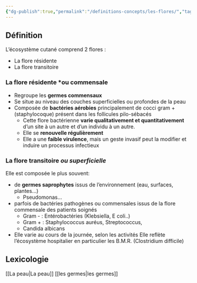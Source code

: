 ```yaml
---
{"dg-publish":true,"permalink":"/definitions-concepts/les-flores/","tags":["définition"],"noteIcon":""}
---
```



## Définition
L’écosystème cutané comprend 2 flores : 
- La flore résidente 
- La flore transitoire

### La flore résidente *ou commensale
 - Regroupe les **germes commensaux** 
 - Se situe au niveau des couches superficielles ou profondes de la peau 
 - Composée de **bactéries aérobies** principalement de cocci gram + (staphylocoque) présent dans les follicules pilo-sébacés 
	 - Cette flore bactérienne **varie qualitativement et quantitativement** d’un site à un autre et d’un individu à un autre. 
	 - Elle se **renouvelle régulièrement** 
	 - Elle a une **faible virulence**, mais un geste invasif peut la modifier et induire un processus infectieux

### La flore transitoire *ou superficielle*
Elle est composée le plus souvent: 
- de **germes saprophytes** issus de l’environnement (eau, surfaces, plantes…)
	- Pseudomonas… 
- parfois de bactéries pathogènes ou commensales issus de la flore commensale des patients soignés 
	- Gram - : Entérobactéries (Klebsiella, E coli..) 
	- Gram + : Staphylococcus auréus, Streptococcus, 
	- Candida albicans 
- Elle varie au cours de la journée, selon les activités Elle reflète l’écosystème hospitalier en particulier les B.M.R. (Clostridium difficile)

## Lexicologie 
[[La peau\|La peau]]
[[les germes\|les germes]]
